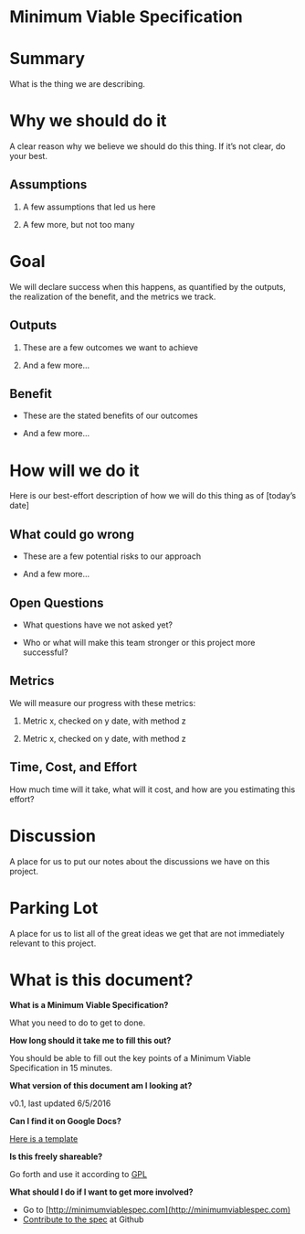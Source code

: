 # Minimum Viable Specification

# Summary

What is the thing we are describing.

# Why we should do it

A clear reason why we believe we should do this thing. If it’s not clear, do your best.

## Assumptions

1. A few assumptions that led us here

2. A few more, but not too many

# Goal

We will declare success when this happens, as quantified by the outputs, the realization of the benefit, and the metrics we track.

## Outputs

1. These are a few outcomes we want to achieve

2. And a few more...

## Benefit

* These are the stated benefits of our outcomes

* And a few more...

# How will we do it

Here is our best-effort description of how we will do this thing as of [today’s date]

## What could go wrong

* These are a few potential risks to our approach

* And a few more...

## Open Questions

* What questions have we not asked yet?

* Who or what will make this team stronger or this project more successful?


## Metrics

We will measure our progress with these metrics:

1. Metric x, checked on y date, with method z

2. Metric x, checked on y date, with method z

## Time, Cost, and Effort

How much time will it take, what will it cost, and how are you estimating this effort?

# Discussion

A place for us to put our notes about the discussions we have on this project.

# Parking Lot

A place for us to list all of the great ideas we get that are not immediately relevant to this project.

# What is this document?

**What is a Minimum Viable Specification?**

What you need to do to get to done.

**How long should it take me to fill this out?**

You should be able to fill out the key points of a Minimum Viable Specification in 15 minutes.

**What version of this document am I looking at?**

v0.1, last updated 6/5/2016

**Can I find it on Google Docs?**

[Here is a template](http://bit.ly/minimumviablespec)

**Is this freely shareable?**

Go forth and use it according to [GPL](https://github.com/gregmeyer/minimum-viable-specification/blob/master/LICENSE)

**What should I do if I want to get more involved?**

- Go to [http://minimumviablespec.com](http://minimumviablespec.com)
- [Contribute to the spec](https://github.com/gregmeyer/minimum-viable-specification) at Github 


